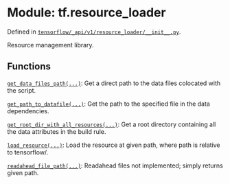 <div itemscope itemtype="http://developers.google.com/ReferenceObject">
<meta itemprop="name" content="tf.resource_loader" />
<meta itemprop="path" content="Stable" />
</div>

# Module: tf.resource_loader



Defined in [`tensorflow/_api/v1/resource_loader/__init__.py`](/code/stable/tensorflow/_api/v1/resource_loader/__init__.py).

Resource management library.

## Functions

[`get_data_files_path(...)`](../tf/resource_loader/get_data_files_path.md): Get a direct path to the data files colocated with the script.

[`get_path_to_datafile(...)`](../tf/resource_loader/get_path_to_datafile.md): Get the path to the specified file in the data dependencies.

[`get_root_dir_with_all_resources(...)`](../tf/resource_loader/get_root_dir_with_all_resources.md): Get a root directory containing all the data attributes in the build rule.

[`load_resource(...)`](../tf/resource_loader/load_resource.md): Load the resource at given path, where path is relative to tensorflow/.

[`readahead_file_path(...)`](../tf/resource_loader/readahead_file_path.md): Readahead files not implemented; simply returns given path.

